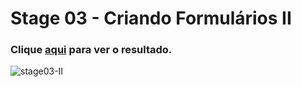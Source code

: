 # Stage 03 - Criando Formulários II

### Clique [aqui](https://franzwarm.github.io/rocketseat-explorer/nivel03/01-criando-formularios-II) para ver o resultado.

![stage03-II](https://user-images.githubusercontent.com/80177177/194682929-05708bce-5965-442a-a2d8-8219fc514967.png)

